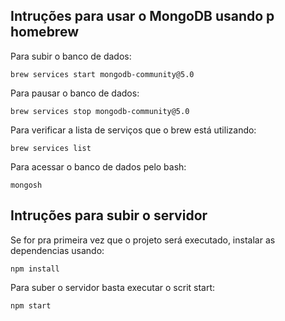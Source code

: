## Intruções para usar o MongoDB usando p homebrew

Para subir o banco de dados:

```brew services start mongodb-community@5.0```

Para pausar o banco de dados:

```brew services stop mongodb-community@5.0```

Para verificar a lista de serviços que o brew está utilizando:

```brew services list```

Para acessar o banco de dados pelo bash:

```mongosh```

## Intruções para subir o servidor

Se for pra primeira vez que o projeto será executado, instalar as dependencias usando:

```npm install```


Para suber o servidor basta executar o scrit start:

```npm start```
